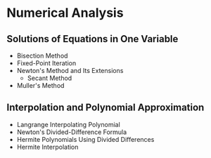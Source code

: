 # Numerical Analysis

## Solutions of Equations in One Variable
- Bisection Method
- Fixed-Point Iteration
- Newton's Method and Its Extensions
  - Secant Method
- Muller's Method

## Interpolation and Polynomial Approximation
- Langrange Interpolating Polynomial
- Newton's Divided-Difference Formula
- Hermite Polynomials Using Divided Differences
- Hermite Interpolation

